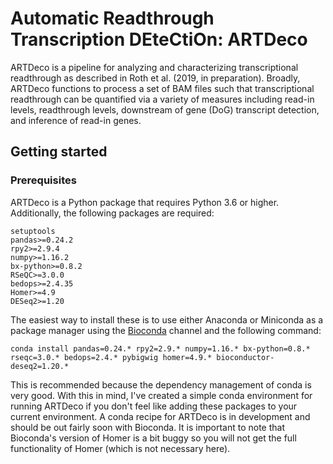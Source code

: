 # Automatic Readthrough Transcription DEteCtiOn: ARTDeco
ARTDeco is a pipeline for analyzing and characterizing transcriptional readthrough as described in Roth et al. (2019, in preparation). Broadly, ARTDeco functions to process a set of BAM files such that transcriptional readthrough can be quantified via a variety of measures including read-in levels, readthrough levels, downstream of gene (DoG) transcript detection, and inference of read-in genes.
## Getting started
### Prerequisites
ARTDeco is a Python package that requires Python 3.6 or higher. Additionally, the following packages are required:
```
setuptools
pandas>=0.24.2
rpy2>=2.9.4
numpy>=1.16.2
bx-python>=0.8.2
RSeQC>=3.0.0
bedops>=2.4.35
Homer>=4.9
DESeq2>=1.20
```
The easiest way to install these is to use either Anaconda or Miniconda as a package manager using the [Bioconda](https://bioconda.github.io/) channel and the following command:
```
conda install pandas=0.24.* rpy2=2.9.* numpy=1.16.* bx-python=0.8.* rseqc=3.0.* bedops=2.4.* pybigwig homer=4.9.* bioconductor-deseq2=1.20.*
```
This is recommended because the dependency management of conda is very good. With this in mind, I've created a simple conda environment for running ARTDeco if you don't feel like adding these packages to your current environment. A conda recipe for ARTDeco is in development and should be out fairly soon with Bioconda. It is important to note that Bioconda's version of Homer is a bit buggy so you will not get the full functionality of Homer (which is not necessary here).